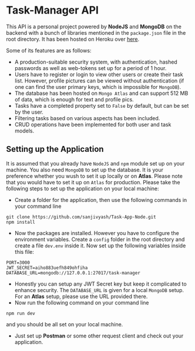 # Task-Manager API
This API is a personal project powered by **NodeJS** and **MongoDB** on the backend with a bunch of libraries mentioned in the ```package.json``` file in the root directory. It has been hosted on Heroku over [here](https://task-manager-yash.herokuapp.com).   

 Some of its features are as follows:
* A production-suitable security system, with authentication, hashed passwords as well as web-tokens set up for a period of 1 hour.
* Users have to register or login to view other users or create their task list. However, profile pictures can be viewed without authentication (if one can find the user primary keys, which is impossible for ```MongoDB```).
* The database has been hosted on ```Mongo Atlas``` and can support 512 MB of data, which is enough for text and profile pics.
* Tasks have a completed property set to ```False``` by default, but can be set by the user.
* Filtering tasks based on various aspects has been included.
* CRUD operations have been implemented for both user and task models.

## Setting up the Application
It is assumed that you already have ```NodeJS``` and ```npm``` module set up on your machine. You also need ```MongoDB``` to set up the database. It is your preference whether you wush to set it up locally or on **Atlas**. Please note that you would have to set it up on ```Atlas``` for production.
Please take the following steps to set up the application on your local machine:
* Create a folder for the application, then use the following commands in your command line
```
git clone https://github.com/sanjivyash/Task-App-Node.git
npm install
```
* Now the packages are installed. However you have to configure the environment variables. Create a ```config``` folder in the root directory and create a file ```dev.env``` inside it. Now set up the following variables inside this file:
```
PORT=3000
JWT_SECRET=aiho883uefh849ohfiha
DATABASE_URL=mongodb://127.0.0.1:27017/task-manager
```
* Honestly you can setup any JWT Secret key but keep it complicated to enhance security. The ```DATABASE_URL``` is given for a local ```MongoDB``` setup. For an **Atlas** setup, please use the URL provided there.
* Now run the following command on your command line
```
npm run dev
``` 
and you should be all set on your local machine. 
* Just set up **Postman** or some other request client and check out your application.